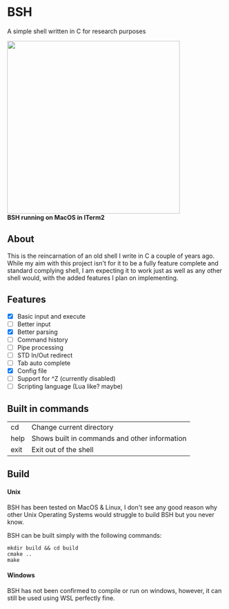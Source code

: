 # BSH
A simple shell written in C for research purposes

<img src="https://i.imgur.com/tGnivG3.png" width="400">\
**BSH running on MacOS in ITerm2**

## About
This is the reincarnation of an old shell I write in C a couple of years ago. While my aim with this project isn't for it to be a fully feature complete and standard complying shell, I am expecting it to work just as well as any other shell would, with the added features I plan on implementing.


## Features
- [x] Basic input and execute
- [ ] Better input
- [x] Better parsing
- [ ] Command history
- [ ] Pipe processing
- [ ] STD In/Out redirect
- [ ] Tab auto complete
- [x] Config file
- [ ] Support for ^Z (currently disabled)
- [ ] Scripting language (Lua like? maybe)

## Built in commands
|    |                                               |
|----|-----------------------------------------------|
|cd  | Change current directory                      |
|help| Shows built in commands and other information |
|exit| Exit out of the shell                         |

## Build
#### Unix
BSH has been tested on MacOS & Linux, I don't see any good reason why other Unix Operating Systems would struggle to build BSH but you never know.

BSH can be built simply with the following commands:
```shell
mkdir build && cd build
cmake ..
make
```

#### Windows
BSH has not been confirmed to compile or run on windows, however, it can still be used using WSL perfectly fine.
